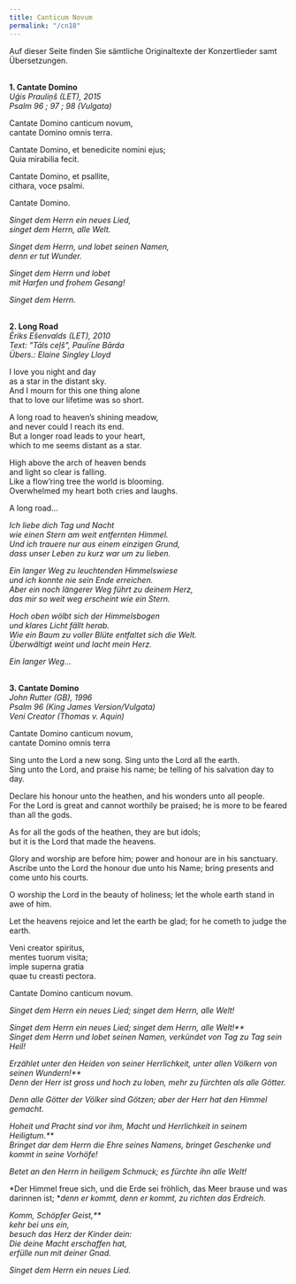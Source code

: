 ```yaml
---
title: Canticum Novum
permalink: "/cn18"
---
```


Auf dieser Seite finden Sie s&auml;mtliche Originaltexte der Konzertlieder samt &Uuml;bersetzungen.<br>&nbsp;

**1. Cantate Domino**<br>*Uģis Prauliņš (LET), 2015<br>Psalm 96 ; 97 ; 98 (Vulgata)*

Cantate Domino canticum novum,<br>cantate Domino omnis terra.

Cantate Domino, et benedicite nomini ejus;<br>Quia mirabilia fecit.

Cantate Domino, et psallite,<br>cithara, voce psalmi.

Cantate Domino.

*Singet dem Herrn ein neues Lied,<br>singet dem Herrn, alle Welt.*

*Singet dem Herrn, und lobet seinen Namen,<br>denn er tut Wunder.*

*Singet dem Herrn und lobet<br>mit Harfen und frohem Gesang!*

*Singet dem Herrn.*<br>&nbsp;

**2. Long Road**<br>*Ēriks Ešenvalds (LET), 2010<br>Text: "Tāls ceļš", Paulīne Bārda<br>&Uuml;bers.: Elaine Singley Lloyd*

I love you night and day<br>as a star in the distant sky.<br>And I mourn for this one thing alone<br>that to love our lifetime was so short.

A long road to heaven’s shining meadow,<br>and never could I reach its end.<br>But a longer road leads to your heart,<br>which to me seems distant as a star.

High above the arch of heaven bends<br>and light so clear is falling.<br>Like a flow’ring tree the world is blooming.<br>Overwhelmed my heart both cries and laughs.

A long road…

*Ich liebe dich Tag und Nacht<br>wie einen Stern am weit entfernten Himmel.<br>Und ich trauere nur aus einem einzigen Grund,<br>dass unser Leben zu kurz war um zu lieben.*

*Ein langer Weg zu leuchtenden Himmelswiese<br>und ich konnte nie sein Ende erreichen.<br>Aber ein noch l&auml;ngerer Weg f&uuml;hrt zu deinem Herz,<br>das mir so weit weg erscheint wie ein Stern.*

*Hoch oben w&ouml;lbt sich der Himmelsbogen<br>und klares Licht f&auml;llt herab.<br>Wie ein Baum zu voller Bl&uuml;te entfaltet sich die Welt.<br>&Uuml;berw&auml;ltigt weint und lacht mein Herz.*

*Ein langer Weg…*<br>&nbsp;

**3. Cantate Domino**<br>*John Rutter (GB), 1996<br>Psalm 96 (King James Version/Vulgata)<br>Veni Creator (Thomas v. Aquin)*

Cantate Domino canticum novum,<br>cantate Domino omnis terra

Sing unto the Lord a new song. Sing unto the Lord all the earth.<br>Sing unto the Lord, and praise his name; be telling of his salvation day to day.

Declare his honour unto the heathen, and his wonders unto all people.<br>For the Lord is great and cannot worthily be praised; he is more to be feared than all the gods.

As for all the gods of the heathen, they are but idols;<br>but it is the Lord that made the heavens.

Glory and worship are before him; power and honour are in his sanctuary.<br>Ascribe unto the Lord the honour due unto his Name; bring presents and come unto his courts.

O worship the Lord in the beauty of holiness; let the whole earth stand in awe of him.

Let the heavens rejoice and let the earth be glad; for he cometh to judge the earth.

Veni creator spiritus,<br>mentes tuorum visita;<br>imple superna gratia<br>quae tu creasti pectora.

Cantate Domino canticum novum.

*Singet dem Herrn ein neues Lied; singet dem Herrn, alle Welt!*

*Singet dem Herrn ein neues Lied; singet dem Herrn, alle Welt!**<br>Singet dem Herrn und lobet seinen Namen, verk&uuml;ndet von Tag zu Tag sein Heil!*

*Erz&auml;hlet unter den Heiden von seiner Herrlichkeit, unter allen V&ouml;lkern von seinen Wundern!**<br>Denn der Herr ist gross und hoch zu loben, mehr zu f&uuml;rchten als alle G&ouml;tter.*

*Denn alle G&ouml;tter der V&ouml;lker sind G&ouml;tzen; aber der Herr hat den Himmel gemacht.*

*Hoheit und Pracht sind vor ihm, Macht und Herrlichkeit in seinem Heiligtum.**<br>Bringet dar dem Herrn die Ehre seines Namens, bringet Geschenke und kommt in seine Vorh&ouml;fe!*

*Betet an den Herrn in heiligem Schmuck; es f&uuml;rchte ihn alle Welt!&nbsp;*

*Der Himmel freue sich, und die Erde sei fr&ouml;hlich, das Meer brause und was darinnen ist;&nbsp;**denn er kommt, denn er kommt, zu richten das Erdreich.*

*Komm, Sch&ouml;pfer Geist,**<br>kehr bei uns ein,<br>besuch das Herz der Kinder dein:<br>Die deine Macht erschaffen hat,<br>erf&uuml;lle nun mit deiner Gnad.*

*Singet dem Herrn ein neues Lied.*